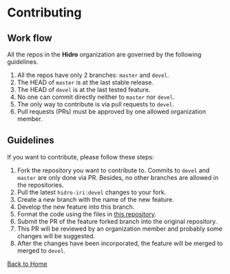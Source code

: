# Contributing

## Work flow
All the repos in the **Hidro** organization are governed by the following guidelines.

1. All the repos have only 2 branches: `master` and `devel`.
2. The HEAD of `master` is at the last stable release.
3. The HEAD of `devel` is at the last tested feature.
4. No one can commit directly neither to `master` nor `devel`.
5. The only way to contribute is via pull requests to `devel`.
6. Pull requests (PRs) must be approved by one allowed organization member.

## Guidelines
If you want to contribute, please follow these steps:

1. Fork the repository you want to contribute to. Commits to `devel` and `master` are only done via PR. Besides, no other branches are allowed in the repositories.
2. Pull the latest `hidro-iri:devel` changes to your fork.
3. Create a new branch with the name of the new feature.
4. Develop the new feature into this branch.
5. Format the code using the files in [this repository](https://github.com/hidro-iri/linters).
6. Submit the PR of the feature forked branch into the original repository.
7. This PR will be reviewed by an organization member and probably some changes will be suggested.
8. After the changes have been incorporated, the feature will be merged to merged to `devel`.

[Back to Home](../profile/README.md)